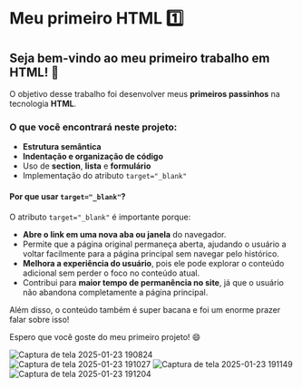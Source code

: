 # Meu primeiro HTML 1️⃣

## Seja bem-vindo ao meu primeiro trabalho em HTML! 🎉

O objetivo desse trabalho foi desenvolver meus **primeiros passinhos** na tecnologia **HTML**.

### O que você encontrará neste projeto:
- **Estrutura semântica**
- **Indentação e organização de código**
- Uso de **section**, **lista** e **formulário**
- Implementação do atributo `target="_blank"`

#### Por que usar `target="_blank"`?
O atributo `target="_blank"` é importante porque:
- **Abre o link em uma nova aba ou janela** do navegador.
- Permite que a página original permaneça aberta, ajudando o usuário a voltar facilmente para a página principal sem navegar pelo histórico.
- **Melhora a experiência do usuário**, pois ele pode explorar o conteúdo adicional sem perder o foco no conteúdo atual.
- Contribui para **maior tempo de permanência no site**, já que o usuário não abandona completamente a página principal.


Além disso, o conteúdo também é super bacana e foi um enorme prazer falar sobre isso!

Espero que você goste do meu primeiro projeto! 😄

![Captura de tela 2025-01-23 190824](https://github.com/user-attachments/assets/e762b9cb-5475-473f-82fb-b1cb5f7d07d0)
![Captura de tela 2025-01-23 191027](https://github.com/user-attachments/assets/88fe8f1b-d45e-4d4d-92e5-0799a90991dd)
![Captura de tela 2025-01-23 191149](https://github.com/user-attachments/assets/0254dabb-fb80-4be7-86e4-17159a9c6165)
![Captura de tela 2025-01-23 191204](https://github.com/user-attachments/assets/ec0f8a7e-d12a-4b38-ba70-f1f91c22d329)



